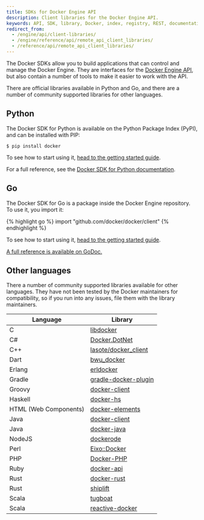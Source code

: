 ```yaml
---
title: SDKs for Docker Engine API
description: Client libraries for the Docker Engine API.
keywords: API, SDK, library, Docker, index, registry, REST, documentation, clients, C#, Erlang, Go, Groovy, Java, JavaScript, Perl, PHP, Python, Ruby, Rust, Scala
redirect_from:
  - /engine/api/client-libraries/
  - /engine/reference/api/remote_api_client_libraries/
  - /reference/api/remote_api_client_libraries/
---
```


The Docker SDKs allow you to build applications that can control and manage the Docker Engine. They are interfaces for the [Docker Engine API](index.md), but also contain a number of tools to make it easier to work with the API.

There are official libraries available in Python and Go, and there are a number of community supported libraries for other languages.

## Python

The Docker SDK for Python is available on the Python Package Index (PyPI), and can be installed with PIP:

    $ pip install docker

To see how to start using it, [head to the getting started guide](getting-started.md).

For a full reference, see the [Docker SDK for Python documentation](https://docker-py.readthedocs.io).

## Go

The Docker SDK for Go is a package inside the Docker Engine repository. To use it, you import it:

{% highlight go %}
import "github.com/docker/docker/client"
{% endhighlight %}

To see how to start using it, [head to the getting started guide](getting-started.md).

[A full reference is available on GoDoc.](https://godoc.org/github.com/moby/moby/client)

## Other languages

There a number of community supported libraries available for other languages. They have not been tested by the Docker maintainers for compatibility, so if you run into any issues, file them with the library maintainers.

| Language      | Library |
| ------------- |---------|
| C             | [libdocker](https://github.com/danielsuo/libdocker) |
| C#            | [Docker.DotNet](https://github.com/ahmetalpbalkan/Docker.DotNet) |
| C++           | [lasote/docker_client](https://github.com/lasote/docker_client) |
| Dart          | [bwu_docker](https://github.com/bwu-dart/bwu_docker) |
| Erlang        | [erldocker](https://github.com/proger/erldocker) |
| Gradle        | [gradle-docker-plugin](https://github.com/gesellix/gradle-docker-plugin) |
| Groovy        | [docker-client](https://github.com/gesellix/docker-client) |
| Haskell       | [docker-hs](https://github.com/denibertovic/docker-hs) |
| HTML (Web Components) | [docker-elements](https://github.com/kapalhq/docker-elements) |
| Java          | [docker-client](https://github.com/spotify/docker-client) |
| Java          | [docker-java](https://github.com/docker-java/docker-java) |
| NodeJS        | [dockerode](https://github.com/apocas/dockerode) |
| Perl          | [Eixo::Docker](https://github.com/alambike/eixo-docker) |
| PHP           | [Docker-PHP](https://github.com/docker-php/docker-php) |
| Ruby          | [docker-api](https://github.com/swipely/docker-api) |
| Rust          | [docker-rust](https://github.com/abh1nav/docker-rust) |
| Rust          | [shiplift](https://github.com/softprops/shiplift) |
| Scala         | [tugboat](https://github.com/softprops/tugboat) |
| Scala         | [reactive-docker](https://github.com/almoehi/reactive-docker) |
